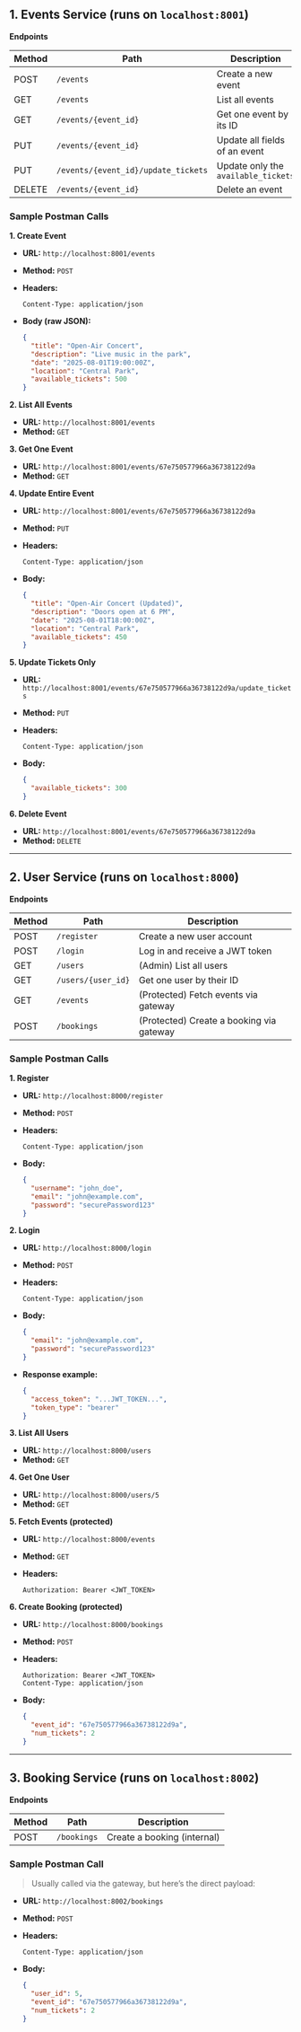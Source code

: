
## 1. Events Service (runs on `localhost:8001`)

**Endpoints**

| Method | Path                                | Description                         |
| ------ | ----------------------------------- | ----------------------------------- |
| POST   | `/events`                           | Create a new event                  |
| GET    | `/events`                           | List all events                     |
| GET    | `/events/{event_id}`                | Get one event by its ID             |
| PUT    | `/events/{event_id}`                | Update all fields of an event       |
| PUT    | `/events/{event_id}/update_tickets` | Update only the `available_tickets` |
| DELETE | `/events/{event_id}`                | Delete an event                     |

### Sample Postman Calls

**1. Create Event**

* **URL:** `http://localhost:8001/events`
* **Method:** `POST`
* **Headers:**

  ```
  Content-Type: application/json
  ```

* **Body (raw JSON):**

  ```json
  {
    "title": "Open-Air Concert",
    "description": "Live music in the park",
    "date": "2025-08-01T19:00:00Z",
    "location": "Central Park",
    "available_tickets": 500
  }
  ```

**2. List All Events**

* **URL:** `http://localhost:8001/events`
* **Method:** `GET`

**3. Get One Event**

* **URL:** `http://localhost:8001/events/67e750577966a36738122d9a`
* **Method:** `GET`

**4. Update Entire Event**

* **URL:** `http://localhost:8001/events/67e750577966a36738122d9a`
* **Method:** `PUT`
* **Headers:**

  ```
  Content-Type: application/json
  ```
* **Body:**

  ```json
  {
    "title": "Open-Air Concert (Updated)",
    "description": "Doors open at 6 PM",
    "date": "2025-08-01T18:00:00Z",
    "location": "Central Park",
    "available_tickets": 450
  }
  ```

**5. Update Tickets Only**

* **URL:** `http://localhost:8001/events/67e750577966a36738122d9a/update_tickets`
* **Method:** `PUT`
* **Headers:**

  ```
  Content-Type: application/json
  ```
* **Body:**

  ```json
  {
    "available_tickets": 300
  }
  ```

**6. Delete Event**

* **URL:** `http://localhost:8001/events/67e750577966a36738122d9a`
* **Method:** `DELETE`

---

## 2. User Service (runs on `localhost:8000`)

**Endpoints**

| Method | Path               | Description                              |
| ------ | ------------------ | ---------------------------------------- |
| POST   | `/register`        | Create a new user account                |
| POST   | `/login`           | Log in and receive a JWT token           |
| GET    | `/users`           | (Admin) List all users                   |
| GET    | `/users/{user_id}` | Get one user by their ID                 |
| GET    | `/events`          | (Protected) Fetch events via gateway     |
| POST   | `/bookings`        | (Protected) Create a booking via gateway |

### Sample Postman Calls

**1. Register**

* **URL:** `http://localhost:8000/register`
* **Method:** `POST`
* **Headers:**

  ```
  Content-Type: application/json
  ```
* **Body:**

  ```json
  {
    "username": "john_doe",
    "email": "john@example.com",
    "password": "securePassword123"
  }
  ```

**2. Login**

* **URL:** `http://localhost:8000/login`
* **Method:** `POST`
* **Headers:**

  ```
  Content-Type: application/json
  ```
* **Body:**

  ```json
  {
    "email": "john@example.com",
    "password": "securePassword123"
  }
  ```
* **Response example:**

  ```json
  {
    "access_token": "...JWT_TOKEN...",
    "token_type": "bearer"
  }
  ```

**3. List All Users**

* **URL:** `http://localhost:8000/users`
* **Method:** `GET`

**4. Get One User**

* **URL:** `http://localhost:8000/users/5`
* **Method:** `GET`

**5. Fetch Events (protected)**

* **URL:** `http://localhost:8000/events`
* **Method:** `GET`
* **Headers:**

  ```
  Authorization: Bearer <JWT_TOKEN>
  ```

**6. Create Booking (protected)**

* **URL:** `http://localhost:8000/bookings`
* **Method:** `POST`
* **Headers:**

  ```
  Authorization: Bearer <JWT_TOKEN>
  Content-Type: application/json
  ```
* **Body:**

  ```json
  {
    "event_id": "67e750577966a36738122d9a",
    "num_tickets": 2
  }
  ```

---

## 3. Booking Service (runs on `localhost:8002`)

**Endpoints**

| Method | Path        | Description                 |
| ------ | ----------- | --------------------------- |
| POST   | `/bookings` | Create a booking (internal) |

### Sample Postman Call

> Usually called via the gateway, but here’s the direct payload:

* **URL:** `http://localhost:8002/bookings`
* **Method:** `POST`
* **Headers:**

  ```
  Content-Type: application/json
  ```
* **Body:**

  ```json
  {
    "user_id": 5,
    "event_id": "67e750577966a36738122d9a",
    "num_tickets": 2
  }
  ```
